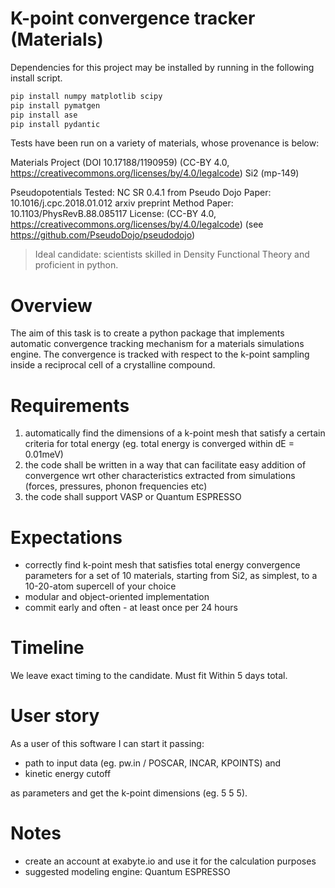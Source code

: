 # K-point convergence tracker (Materials)

Dependencies for this project may be installed by running in the following install script.

```bash
pip install numpy matplotlib scipy 
pip install pymatgen
pip install ase 
pip install pydantic 
```

Tests have been run on a variety of materials, whose provenance is below:

Materials Project (DOI 10.17188/1190959)
(CC-BY 4.0, https://creativecommons.org/licenses/by/4.0/legalcode)
Si2 (mp-149)

Pseudopotentials Tested:
NC SR 0.4.1 from Pseudo Dojo 
	Paper: 10.1016/j.cpc.2018.01.012 arxiv preprint 
	Method Paper: 10.1103/PhysRevB.88.085117
	License: (CC-BY 4.0, https://creativecommons.org/licenses/by/4.0/legalcode) 
	(see https://github.com/PseudoDojo/pseudodojo)
		

> Ideal candidate: scientists skilled in Density Functional Theory and proficient in python.

# Overview

The aim of this task is to create a python package that implements automatic convergence tracking mechanism for a materials simulations engine. The convergence is tracked with respect to the k-point sampling inside a reciprocal cell of a crystalline compound.

# Requirements

1. automatically find the dimensions of a k-point mesh that satisfy a certain criteria for total energy (eg. total energy is converged within dE = 0.01meV)
1. the code shall be written in a way that can facilitate easy addition of convergence wrt other characteristics extracted from simulations (forces, pressures, phonon frequencies etc)
1. the code shall support VASP or Quantum ESPRESSO

# Expectations

- correctly find k-point mesh that satisfies total energy convergence parameters for a set of 10 materials, starting from Si2, as simplest, to a 10-20-atom supercell of your choice
- modular and object-oriented implementation
- commit early and often - at least once per 24 hours

# Timeline

We leave exact timing to the candidate. Must fit Within 5 days total.

# User story

As a user of this software I can start it passing:

- path to input data (eg. pw.in / POSCAR, INCAR, KPOINTS) and
- kinetic energy cutoff

as parameters and get the k-point dimensions (eg. 5 5 5).

# Notes

- create an account at exabyte.io and use it for the calculation purposes
- suggested modeling engine: Quantum ESPRESSO
